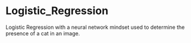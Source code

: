 # Logistic_Regression
Logistic Regression with a neural network mindset used to determine the presence of a cat in an image.
